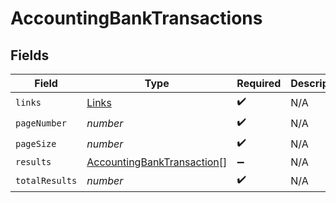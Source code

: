# AccountingBankTransactions


## Fields

| Field                                                                           | Type                                                                            | Required                                                                        | Description                                                                     |
| ------------------------------------------------------------------------------- | ------------------------------------------------------------------------------- | ------------------------------------------------------------------------------- | ------------------------------------------------------------------------------- |
| `links`                                                                         | [Links](../../models/shared/links.md)                                           | :heavy_check_mark:                                                              | N/A                                                                             |
| `pageNumber`                                                                    | *number*                                                                        | :heavy_check_mark:                                                              | N/A                                                                             |
| `pageSize`                                                                      | *number*                                                                        | :heavy_check_mark:                                                              | N/A                                                                             |
| `results`                                                                       | [AccountingBankTransaction](../../models/shared/accountingbanktransaction.md)[] | :heavy_minus_sign:                                                              | N/A                                                                             |
| `totalResults`                                                                  | *number*                                                                        | :heavy_check_mark:                                                              | N/A                                                                             |